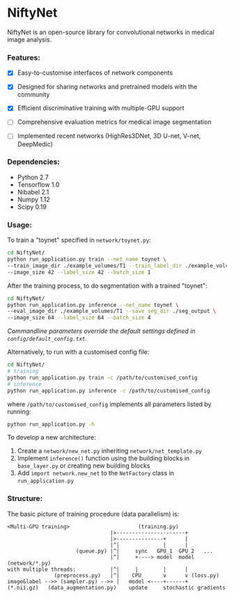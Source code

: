 # NiftyNet
NiftyNet is an open-source library for convolutional networks in medical image analysis.

### Features:
* [x] Easy-to-customise interfaces of network components
* [x] Designed for sharing networks and pretrained models with the community
* [x] Efficient discriminative training with multiple-GPU support
* [ ] Comprehensive evaluation metrics for medical image segmentation
* [ ] Implemented recent networks (HighRes3DNet, 3D U-net, V-net, DeepMedic)


### Dependencies:
* Python 2.7
* Tensorflow 1.0
* Nibabel 2.1
* Numpy  1.12
* Scipy 0.19


### Usage:
To train a "toynet" specified in `network/toynet.py`:
``` sh
cd NiftyNet/
python run_application.py train --net_name toynet \
--train_image_dir ./example_volumes/T1 --train_label_dir ./example_volumes/Label \
--image_size 42 --label_size 42 --batch_size 1
```
After the training process, to do segmentation with a trained "toynet":
``` sh
cd NiftyNet/
python run_application.py inference --net_name toynet \
--eval_image_dir ./example_volumes/T1 --save_seg_dir ./seg_output \
--image_size 64 --label_size 64 --batch_size 4
```
*Commandline parameters override the default settings defined in `config/default_config.txt`.*

Alternatively, to run with a customised config file:
``` sh
cd NiftyNet/
# training
python run_application.py train -c /path/to/customised_config
# inference
python run_application.py inference -c /path/to/customised_config
```
where `/path/to/customised_config` implements all parameters listed by running:
```sh
python run_application.py -h
```

To develop a new architecture:
1. Create a `network/new_net.py` inheriting `network/net_template.py`
1. Implement `inference()` function using the building blocks in `base_layer.py` or creating new building blocks
1. Add `import network.new_net` to the `NetFactory` class in `run_application.py`


### Structure:
The basic picture of training procedure (data parallelism) is:
```
<Multi-GPU training>                      (training.py)
                                 |>----------------------+
                                 |>---------------+      |
                                 |^|              |      |
                      (queue.py) |^|     sync   GPU_1  GPU_2   ...
                                 |^|     +----> model  model (network/*.py)
with multiple threads:           |^|     |        |      |
               (preprocess.py)   |^|    CPU       v      v (loss.py)
image&label -->> (sampler.py) -->> |   model <----+------+
(*.nii.gz)   (data_augmentation.py)    update     stochastic gradients
```
